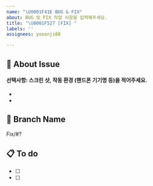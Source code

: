```yaml
---
name: "\U0001F41E BUG & FIX"
about: BUG 및 FIX 작업 사항을 입력해주세요.
title: "\U0001F527 [FIX] "
labels: ''
assignees: yooonji08

---
```


## 🐞 About Issue
#### 선택사항: 스크린 샷, 작동 환경 (핸드폰 기기명 등)을 적어주세요.
- 
- 

## 💫 Branch Name
Fix/#?

## 📋 To do
- [ ] 
- [ ]
